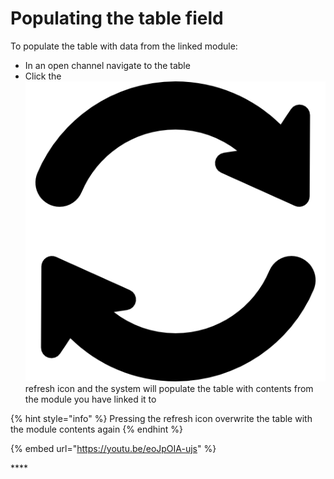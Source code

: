 # Populating the table field

To populate the table with data from the linked module:

* In an open channel navigate to the table
* Click the ![](../../../.gitbook/assets/refresh-icon%20%281%29.png) refresh icon and the system will populate the table with contents from the module you have linked it to

{% hint style="info" %}
Pressing the refresh icon overwrite the table with the module contents again
{% endhint %}

{% embed url="https://youtu.be/eoJpOIA-ujs" %}

\*\*\*\*

  


